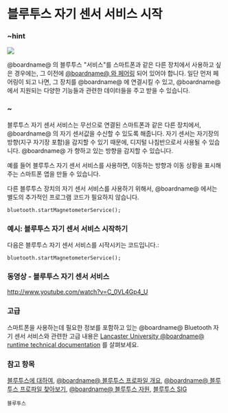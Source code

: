 # 블루투스 자기 센서 서비스 시작

### ~hint

![](/static/bluetooth/Bluetooth_SIG.png)

@boardname@ 의 블루투스 "서비스"를 스마트폰과 같은 다른 장치에서 사용하고 싶은 경우에는, 그 이전에 [@boardname@ 와 페어링](/reference/bluetooth/bluetooth-pairing) 되어 있어야 합니다. 일단 먼저 페어링이 되고 나면, 그 장치를 @boardname@ 에 연결시킬 수 있고, @boardname@ 에서 지원되는 다양한 기능들과 관련한 데이터들을 주고 받을 수 있습니다.

### ~

블루투스 자기 센서 서비스는 무선으로 연결된 스마트폰과 같은 다른 장치에서, @boardname@ 의 자기 센서값을 수신할 수 있도록 해줍니다. 자기 센서는 자기장의 방향(지구 자기장 포함)을 감지할 수 있기 때문에, 디지털 나침반으로서 사용될 수 있습니다. @boardname@ 가 향하고 있는 방향을 감지할 수 있습니다.

예를 들어 블루투스 자기 센서 서비스를 사용하면, 이동하는 방향과 이동 상황을 표시해주는 스마트폰 앱을 만들 수 있습니다.

다른 블루투스 장치의 자기 센서 서비스를 사용하기 위해서, @boardname@ 에서는 별도의 추가적인 프로그램 코드가 필요하지 않습니다.

```sig
bluetooth.startMagnetometerService();
```

### 예시: 블루투스 자기 센서 서비스 시작하기

다음은 블루투스 자기 센서 서비스를 시작시키는 코드입니다.:

```blocks
bluetooth.startMagnetometerService();
```

### 동영상 - 블루투스 자기 센서 서비스

http://www.youtube.com/watch?v=C_0VL4Gp4_U

### 고급

스마트폰을 사용하는데 필요한 정보를 포함하고 있는 @boardname@ Bluetooth 자기 센서 서비스와 관련한 고급 내용은 [Lancaster University @boardname@ runtime technical documentation](http://lancaster-university.github.io/microbit-docs/ble/magnetometer-service/) 를 살펴보세요.

### 참고 항목

[블루투스에 대하여](/reference/bluetooth/about-bluetooth), [@boardname@ 블루투스 프로파일 개요](http://lancaster-university.github.io/microbit-docs/ble/profile/), [@boardname@ 블루투스 프로파일 찾아보기](http://lancaster-university.github.io/microbit-docs/resources/bluetooth/microbit-profile-V1.9-Level-2.pdf), [@boardname@ 블루투스 자원](http://bluetooth-mdw.blogspot.co.uk/p/bbc-microbit.html), [블루투스 SIG](https://www.bluetooth.com)

```package
블루투스
```
